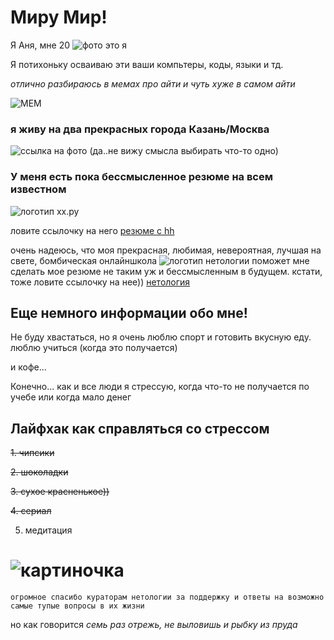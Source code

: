# Миру Мир!
Я Аня, мне 20 
![фото](C:\Users\1395277\Desktop\казань.jfif) это я

Я потихоньку осваиваю эти ваши компьтеры, коды, языки и тд.

*отлично разбираюсь в мемах про айти и чуть хуже в самом айти*

![МЕМ](https://avatars.mds.yandex.net/i?id=8fc041d14eaecac7ee08f0675cd1154fbc06ef8b-4554231-images-thumbs&n=13)


### я живу на два прекрасных города Казань/Москва 
![cсылка на фото](https://kartinkin.net/pics/uploads/posts/2022-08/1660372043_58-kartinkin-net-p-kazan-tretya-stolitsa-rossii-krasivo-foto-59.jpg)
(да..не вижу смысла выбирать что-то одно)


### У меня есть пока бессмысленное резюме на всем известном 
![логотип хх.ру](https://www.selnow45.ru/sites/default/files/articles/5155/galery/hhh.jpg)

ловите ссылочку на него [резюме с hh](https://kazan.hh.ru/resume/f1b33a5dff0b6a4e510039ed1f793055477079)

очень надеюсь, что моя прекрасная, любимая, невероятная, лучшая на свете, бомбическая онлайншкола 
![логотип нетологии](https://blog-prod-bucket.website.yandexcloud.net/uploads/2020/05/новый-лого.png) поможет мне сделать мое резюме не таким уж и бессмысленным в будущем.
кстати, тоже ловите ссылочку на нее)) [нетология](https://netology.ru/)

## Еще немного информации обо мне!

Не буду хвастаться, но я очень люблю спорт и готовить вкусную еду. люблю учиться (когда это получается) 

и кофе...

Конечно... как и все люди я стрессую, когда что-то не получается по учебе или когда мало денег


## Лайфхак как справляться со стрессом


~~1. чипсики~~


~~2. шоколадки~~


~~3. сухое красненькое))~~


~~4. сериал~~


  5. медитация



# ![картиночка](https://sun9-42.userapi.com/impg/094ZtKXIETyH-u2HGVO_ylk0TNU6MOZRe_ihVw/XojSNIFYHrA.jpg?size=892x809&quality=96&sign=1b9d88efc1f9eda038ee0cc9c1f7b4b9&type=album)
```огромное спасибо кураторам нетологии за поддержку и ответы на возможно самые тупые вопросы в их жизни```

но как говорится _семь раз отрежь, не выловишь и рыбку из пруда_


 